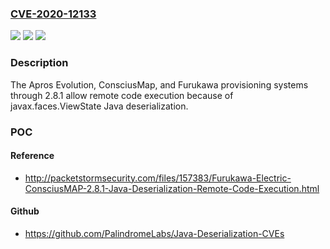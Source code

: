 ### [CVE-2020-12133](https://cve.mitre.org/cgi-bin/cvename.cgi?name=CVE-2020-12133)
![](https://img.shields.io/static/v1?label=Product&message=n%2Fa&color=blue)
![](https://img.shields.io/static/v1?label=Version&message=n%2Fa&color=blue)
![](https://img.shields.io/static/v1?label=Vulnerability&message=n%2Fa&color=brighgreen)

### Description

The Apros Evolution, ConsciusMap, and Furukawa provisioning systems through 2.8.1 allow remote code execution because of javax.faces.ViewState Java deserialization.

### POC

#### Reference
- http://packetstormsecurity.com/files/157383/Furukawa-Electric-ConsciusMAP-2.8.1-Java-Deserialization-Remote-Code-Execution.html

#### Github
- https://github.com/PalindromeLabs/Java-Deserialization-CVEs

